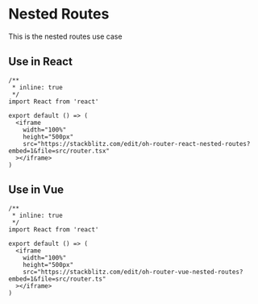 # Nested Routes

This is the nested routes use case

## Use in React

```tsx
/**
 * inline: true
 */
import React from 'react'

export default () => (
  <iframe
    width="100%"
    height="500px"
    src="https://stackblitz.com/edit/oh-router-react-nested-routes?embed=1&file=src/router.tsx"
  ></iframe>
)
```

## Use in Vue

```tsx
/**
 * inline: true
 */
import React from 'react'

export default () => (
  <iframe
    width="100%"
    height="500px"
    src="https://stackblitz.com/edit/oh-router-vue-nested-routes?embed=1&file=src/router.ts"
  ></iframe>
)
```
